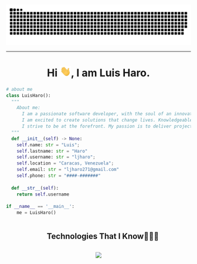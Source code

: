 <!--- snake -->
<div align="center">
  <img  src="https://github.com/1999AZZAR/1999AZZAR/raw/readme/resources/grid-snake.svg"
       alt="snake" /></a>
</div>

<hr>
<h1 align="center">Hi <img src="https://raw.githubusercontent.com/ABSphreak/ABSphreak/master/gifs/Hi.gif" width="30px">, I am Luis Haro. </h1>

```python
# about me
class LuisHaro():
  """
    About me:
      I am a passionate software developer, with the soul of an innovator and an analytical mind.
      I am excited to create solutions that change lives. Knowledgeable in multiple languages,
      I strive to be at the forefront. My passion is to deliver projects that inspire and connect people.
  """
  def __init__(self) -> None:
    self.name: str = "Luis";
    self.lastname: str = "Haro"
    self.username: str = "ljharo";
    self.location = "Caracas, Venezuela";
    self.email: str = "ljharo271@gmail.com"
    self.phone: str = "####-#######"
  
  def __str__(self):
    return self.username

if __name__ == '__main__':
    me = LuisHaro()
```

<!--h1 without bottom border-->
<div id="user-content-toc">
  <ul align="center">
    <summary><h2 style="display: inline-block">Technologies That I Know👨🏻‍💻</h2></summary>
  </ul>
</div>
<!--tech stack icons-->
<p align="center">
  <a href="https://skillicons.dev">
    <img src="https://skillicons.dev/icons?i=git,aws,docker,postgres,c,figma,rust,github,html,js,linux,md,django,mongodb,postgres,nodejs,postman,py,vscode,kubernetes&perline=14" />
  </a>
</p>

